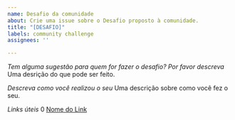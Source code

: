```yaml
---
name: Desafio da comunidade
about: Crie uma issue sobre o Desafio proposto à comunidade.
title: "[DESAFIO]"
labels: community challenge
assignees: ''

---
```


*Tem alguma sugestão para quem for fazer o desafio? Por favor descreva*
Uma desrição do que pode ser feito.

*Descreva como você realizou o seu*
Uma descrição sobre como você fez o seu.

*Links úteis*
0 [Nome do Link](URL)

